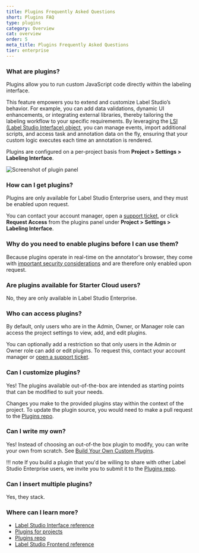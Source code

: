 ```yaml
---
title: Plugins Frequently Asked Questions
short: Plugins FAQ
type: plugins
category: Overview
cat: overview
order: 5
meta_title: Plugins Frequently Asked Questions
tier: enterprise
---
```


### What are plugins?

Plugins allow you to run custom JavaScript code directly within the labeling interface. 

This feature empowers you to extend and customize Label Studio’s behavior. For example, you can add data validations, dynamic UI enhancements, or integrating external libraries, thereby tailoring the labeling workflow to your specific requirements. By leveraging the [LSI (Label Studio Interface) object](custom#Label-Studio-Interface-LSI), you can manage events, import additional scripts, and access task and annotation data on the fly, ensuring that your custom logic executes each time an annotation is rendered.

Plugins are configured on a per-project basis from **Project > Settings > Labeling Interface**. 

![Screenshot of plugin panel](/images/plugins/plugin-panel.png)


### How can I get plugins?

Plugins are only available for Label Studio Enterprise users, and they must be enabled upon request. 

You can contact your account manager, open a [support ticket](mailto:support@humansignal.com), or click **Request Access** from the plugins panel under **Project > Settings > Labeling Interface**.  

### Why do you need to enable plugins before I can use them?

Because plugins operate in real-time on the annotator's browser, they come with [important security considerations](/guide/plugins#Security-notes-constraints-and-limitations) and are therefore only enabled upon request. 


### Are plugins available for Starter Cloud users?

No, they are only available in Label Studio Enterprise. 

### Who can access plugins?

By default, only users who are in the Admin, Owner, or Manager role can access the project settings to view, add, and edit plugins. 
    
You can optionally add a restriction so that only users in the Admin or Owner role can add or edit plugins. To request this, contact your account manager or [open a support ticket](mailto:support@humansignal.com). 


### Can I customize plugins? 

Yes! The plugins available out-of-the-box are intended as starting points that can be modified to suit your needs. 

Changes you make to the provided plugins stay within the context of the project. To update the plugin source, you would need to make a pull request to the [Plugins repo](https://github.com/HumanSignal/label-studio-plugins). 


### Can I write my own?

Yes! Instead of choosing an out-of-the box plugin to modify, you can write your own from scratch. See [Build Your Own Custom Plugins](custom).

!!! note
    If you build a plugin that you'd be willing to share with other Label Studio Enterprise users, we invite you to submit it to the [Plugins repo](https://github.com/HumanSignal/label-studio-plugins). 

### Can I insert multiple plugins?

Yes, they stack. 


### Where can I learn more?

* [Label Studio Interface reference](custom#Label-Studio-Interface-LSI)
* [Plugins for projects](/guide/plugins)
* [Plugins repo](https://github.com/HumanSignal/label-studio-plugins)
* [Label Studio Frontend reference](/guide/frontend_reference.html#Available-events)




